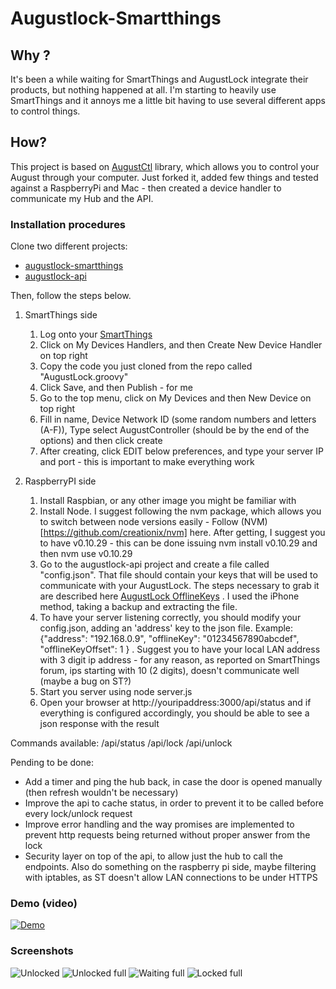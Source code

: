 # Augustlock-Smartthings

## Why ?
It's been a while waiting for SmartThings and AugustLock integrate their products, but nothing happened at all. I'm starting to heavily use SmartThings and it annoys me a little bit having to use several different apps to control things.

## How?
This project is based on [AugustCtl](https://github.com/sretlawd/augustctl) library, which allows you to control your August through your computer. Just forked it, added few things and tested against a RaspberryPi and Mac - then created a device handler to communicate my Hub and the API.

### Installation procedures

Clone two different projects:
* [augustlock-smartthings](https://github.com/robson83/augustlock-smartthings)
* [augustlock-api](https://github.com/robson83/augustctl)

Then, follow the steps below.

1. SmartThings side
   1. Log onto your [SmartThings](https://graph.api.smartthings.com/)
   2. Click on My Devices Handlers, and then Create New Device Handler on top right
   3. Copy the code you just cloned from the repo called "AugustLock.groovy" 
   4. Click Save, and then Publish - for me
   5. Go to the top menu, click on My Devices and then New Device on top right
   6. Fill in name, Device Network ID (some random numbers and letters (A-F)), Type select AugustController (should be by the end of the options) and then click create
   7. After creating, click EDIT below preferences, and type your server IP and port - this is important to make everything work

2. RaspberryPI side
   1. Install Raspbian, or any other image you might be familiar with
   2. Install Node. I suggest following the nvm package, which allows you to switch between node versions easily - Follow (NVM)[https://github.com/creationix/nvm] here. After getting, I suggest you to have v0.10.29 - this can be done issuing nvm install v0.10.29 and then nvm use v0.10.29
   3. Go to the augustlock-api project and create a file called "config.json". That file should contain your keys that will be used to communicate with your AugustLock. The steps necessary to grab it are described here [AugustLock OfflineKeys](https://github.com/mtvg/August) . I used the iPhone method, taking a backup and extracting the file.
   4. To have your server listening correctly, you should modify your config.json, adding an 'address' key to the json file. Example: {"address": "192.168.0.9", "offlineKey": "01234567890abcdef", "offlineKeyOffset": 1 } . Suggest you to have your local LAN address with 3 digit ip address - for any reason, as reported on SmartThings forum, ips starting with 10 (2 digits), doesn't communicate well (maybe a bug on ST?)
   5. Start you server using node server.js
   6. Open your browser at http://youripaddress:3000/api/status and if everything is configured accordingly, you should be able to see a json response with the result

Commands available:
/api/status
/api/lock
/api/unlock

Pending to be done:
* Add a timer and ping the hub back, in case the door is opened manually (then refresh wouldn't be necessary)
* Improve the api to cache status, in order to prevent it to be called before every lock/unlock request
* Improve error handling and the way promises are implemented to prevent http requests being returned without proper answer from the lock
* Security layer on top of the api, to allow just the hub to call the endpoints. Also do something on the raspberry pi side, maybe filtering with iptables, as ST doesn't allow LAN connections to be under HTTPS

### Demo (video)

[![Demo](http://img.youtube.com/vi/ALVF3cudANw/0.jpg)](http://www.youtube.com/watch?v=ALVF3cudANw)

### Screenshots

![Unlocked](https://github.com/robson83/augustlock-smartthings/blob/7f755fd099ac530076051c4b265f7e4d99b5d6be/thumb_IMG_8507_1024.jpg "Unlocked")
![Unlocked full](https://github.com/robson83/augustlock-smartthings/blob/7f755fd099ac530076051c4b265f7e4d99b5d6be/thumb_IMG_8508_1024.jpg "Unlocked full")
![Waiting full](https://github.com/robson83/augustlock-smartthings/blob/7f755fd099ac530076051c4b265f7e4d99b5d6be/thumb_IMG_8509_1024.jpg "Waiting full")
![Locked full](https://github.com/robson83/augustlock-smartthings/blob/7f755fd099ac530076051c4b265f7e4d99b5d6be/thumb_IMG_8510_1024.jpg "Locked full")
